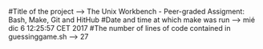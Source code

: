 #Title of the project --> The Unix Workbench - Peer-graded Assigment: Bash, Make, Git and HitHub
#Date and time at which make was run --> mié dic 6 12:25:57 CET 2017
#The number of lines of code contained in guessinggame.sh --> 27
